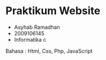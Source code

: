 # Praktikum Website

- Asyhab Ramadhan
- 2009106145
- Informatika c

Bahasa : Html, Css, Php, JavaScript
